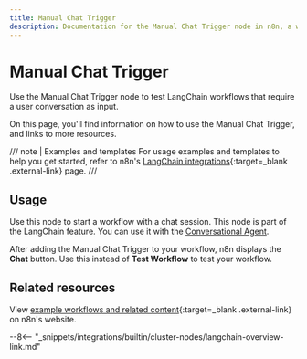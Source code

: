 ```yaml
---
title: Manual Chat Trigger
description: Documentation for the Manual Chat Trigger node in n8n, a workflow automation platform. Includes details of operations and configuration, and links to examples and credentials information.
---
```


# Manual Chat Trigger

Use the Manual Chat Trigger node to test LangChain workflows that require a user conversation as input.

On this page, you'll find information on how to use the Manual Chat Trigger, and links to more resources.


/// note | Examples and templates
For usage examples and templates to help you get started, refer to n8n's [LangChain integrations](https://n8n.io/integrations/manual-chat-trigger/){:target=_blank .external-link} page.
///
## Usage

Use this node to start a workflow with a chat session. This node is part of the LangChain feature. You can use it with the [Conversational Agent](/integrations/builtin/cluster-nodes/root-nodes/n8n-nodes-langchain.agent/).

After adding the Manual Chat Trigger to your workflow, n8n displays the **Chat** button. Use this instead of **Test Workflow** to test your workflow.

## Related resources


View [example workflows and related content](https://n8n.io/integrations/manual-chat-trigger/){:target=_blank .external-link} on n8n's website.

--8<-- "_snippets/integrations/builtin/cluster-nodes/langchain-overview-link.md"



